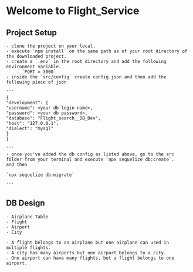 # Welcome to Flight_Service

## Project Setup 
    - clone the project on your local.
    - execute `npm install` on the same path as of your root directory of the downloaded project.
    - create a `.env` in the root directory and add the following environment variable.
        - `PORT = 3000`
    - inside the `src/config` create config.json and then add the following piece of json

    ```
    {
    "development": {
    "username": <your db login name>,
    "password": <your db password>,
    "database": "Flight_search__DB_Dev",
    "host": "127.0.0.1",
    "dialect": "mysql"
    }
    } 

    ```
    - once you've added the db config as listed above, go to the src folder from your terminal and execute `npx sequelize db:create`.
    and then 

    `npx sequelize db:migrate`
    
    ```

## DB Design

    - Airplane Table
    - Flight
    - Airport
    - City 

    - A flight belongs to an airplane but one airplane can used in multiple flights.
    - A city has many airports but one airport belongs to a city.
    - One airport can have many flights, but a flight belongs to one airport.
